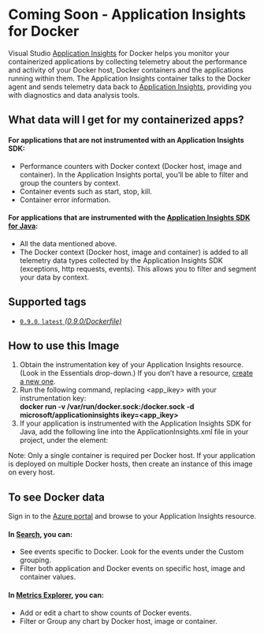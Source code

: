 Coming Soon - Application Insights for Docker
===============================

Visual Studio [Application Insights][appinsights-overview] for Docker helps you monitor your containerized applications by collecting telemetry about the performance and activity of your Docker host, Docker containers and the applications running within them.
The Application Insights container talks to the Docker agent and sends telemetry data back to [Application Insights][appinsights-home], providing you with diagnostics and data analysis tools.

## What data will I get for my containerized apps?

#### For applications that are not instrumented with an Application Insights SDK:
* Performance counters with Docker context (Docker host, image and container). In the Application Insights portal, you’ll be able to filter and group the counters by context.
* Container events such as start, stop, kill.
* Container error information.

#### For applications that are instrumented with the [Application Insights SDK for Java][appinsights-java-sdk]:
* All the data mentioned above.
* The Docker context (Docker host, image and container) is added to all telemetry data types collected by the Application Insights SDK (exceptions, http requests, events). This allows you to filter and segment your data by context.

## Supported tags
* [`0.9.0`, `latest` _(0.9.0/Dockerfile)_](https://github.com/Microsoft/ApplicationInsights-Docker-CI/tree/master/0.9.0/Dockerfile)

## How to use this Image

1.	Obtain the instrumentation key of your Application Insights resource. (Look in the Essentials drop-down.) If you don’t have a resource, [create a new one][appinsights-create-resource].
2.	Run the following command, replacing <app_ikey> with your instrumentation key:
<br /><b>docker run -v /var/run/docker.sock:/docker.sock -d microsoft/applicationinsights ikey=\<app_ikey\></b>
3.	If your application is instrumented with the Application Insights SDK for Java, add the following line into the ApplicationInsights.xml file in your project, under the <TelemetryInitializers> element:
<Add type="com.microsoft.applicationinsights.extensibility.initializer.docker.DockerContextInitializer"/>

Note: Only a single container is required per Docker host. If your application is deployed on multiple Docker hosts, then create an instance of this image on every host.

## To see Docker data
Sign in to the [Azure portal][azure-portal] and browse to your Application Insights resource.

#### In [Search][azure-appinsights-portal-search], you can:
* See events specific to Docker. Look for the events under the Custom grouping.
* Filter both application and Docker events on specific host, image and container values.

#### In [Metrics Explorer][azure-appinsights-portal-me], you can:
* Add or edit a chart to show counts of Docker events. 
* Filter or Group any chart by Docker host, image or container.

[appinsights-home]: https://azure.microsoft.com/en-us/services/application-insights/
[appinsights-overview]: https://azure.microsoft.com/en-us/documentation/articles/app-insights-overview/
[appinsights-java-sdk]: https://azure.microsoft.com/en-us/documentation/articles/app-insights-java-get-started/
[appinsights-create-resource]: https://azure.microsoft.com/documentation/articles/app-insights-create-new-resource/
[azure-portal]: https://portal.azure.com/
[azure-appinsights-portal-search]: https://azure.microsoft.com/en-us/documentation/articles/app-insights-diagnostic-search/
[azure-appinsights-portal-me]: https://azure.microsoft.com/documentation/articles/app-insights-metrics-explorer/
